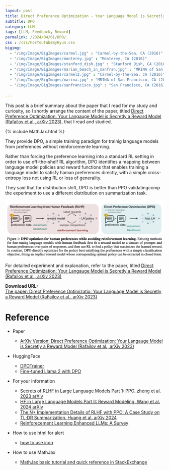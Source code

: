 ```yaml
---
layout: post
title: Direct Preference Optimization - Your Language Model is Secretly a Reward Model
subtitle: DPO
category: LLM
tags: [LLM, Feedback, Reward]
permalink: /2024/04/01/DPO/
css : /css/ForYouTubeByHyun.css
bigimg: 
  - "/img/Image/BigImages/carmel.jpg" : "Carmel-by-the-Sea, CA (2016)"
  - "/img/Image/BigImages/monterey.jpg" : "Monterey, CA (2016)"
  - "/img/Image/BigImages/stanford_dish.jpg" : "Stanford Dish, CA (2016)"
  - "/img/Image/BigImages/marian_beach_in_sanfran.jpg" : "MRINA of San Francisco, CA (2016)"
  - "/img/Image/BigImages/carmel2.jpg" : "Carmel-by-the-Sea, CA (2016)"
  - "/img/Image/BigImages/marina.jpg" : "MRINA of San Francisco, CA (2016)"
  - "/img/Image/BigImages/sanfrancisco.jpg" : "San Francisco, CA (2016)"
  
---
```


This post is a brief summary about the paper that I read for my study and curiosity, so I shortly arrange the content of the paper, titled [Direct Preference Optimization: Your Langauge Model is Secretly a Reward Model (Rafailov et al., arXiv 2023)](https://arxiv.org/abs/2305.18290), that I read and studied. 

{% include MathJax.html %}

They provide DPO, a simple training paradigm for trainig language models from preferences without reinforcemente learning.

Rather than forcing the preference learning into a standard RL setting in order to use off-the-shelf RL algorithm, DPO identifies a mapping between language model policies and reward functions that enables training a language model to satisfy haman preferences directly, with a simple cross-entropy loss not using RL or loss of generality.

They said that for distribution shift, DPO is better than PPO validatingcomp the experiment to use a different distribution on summarization task.

![Rafailov et al., arXiv 2023](/img/Image/NaturalLanguageProcessing/Papers/RL/2024-06-10-DPO/DPO_01.png)


For detailed experiment and explanation, refer to the paper, titled [Direct Preference Optimization: Your Langauge Model is Secretly a Reward Model (Rafailov et al., arXiv 2023)](https://arxiv.org/abs/2305.18290)

<div class="alert alert-success" role="alert"><i class="fa fa-paperclip fa-lg"></i> <b>Download URL: </b><br>
  <a href="https://arxiv.org/abs/2305.18290">The paper: Direct Preference Optimizatio: Your Language Model is Secretly a Reward Model (RaFailov et al., arXiv 2023)</a></div>

# Reference 

- Paper 
  - [ArXiv Version: Direct Preference Optimization: Your Langauge Model is Secretly a Reward Model (Rafailov et al., arXiv 2023)](https://arxiv.org/abs/2305.18290)
 
- HuggingFace
  - [DPOTrainer](https://huggingface.co/docs/trl/main/en/dpo_trainer)
  - [Fine-tuned Llama 2 with DPO](https://huggingface.co/blog/dpo-trl)
 
- For your information
  - [Secrets of RLHF in Large Language Models Part 1: PPO. zheng et al. 2023 arXiv ](https://arxiv.org/abs/2307.04964)
  - [HF in Large Language Models Part II: Reward Modeling. Wang et al. 2024 arXiv](https://arxiv.org/abs/2401.06080)
  - [The N+ Implementation Details of RLHF with PPO: A Case Study on TL;DR Summarization. Huang et al. arXiv 2024](https://arxiv.org/abs/2403.17031)
  - [Reinforecement Learning Enhanced LLMs: A Survey](https://arxiv.org/abs/2412.10400)
  
- How to use html for alert
  - [how to use icon](http://idratherbewriting.com/documentation-theme-jekyll/mydoc_icons.html)
 
- How to use MathJax 
  - [MathJax basic tutorial and quick reference in StackExchange](https://math.meta.stackexchange.com/questions/5020/mathjax-basic-tutorial-and-quick-reference)

